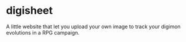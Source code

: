 # digisheet

A little website that let you upload your own image to track your digimon evolutions in a RPG campaign.

